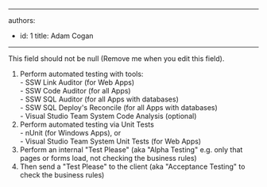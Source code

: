 

---
authors:
  - id: 1
    title: Adam Cogan
---




<span class='intro'> This field should not be null (Remove me when you edit this field). </span>


  <ol>
    <li>Perform automated testing with tools&#58;<br>
    - SSW Link Auditor (for Web Apps) <br>
    - SSW Code Auditor (for all Apps)<br>
    - SSW SQL Auditor (for all Apps with databases)<br>
    - SSW SQL Deploy's Reconcile (for all Apps with databases)&#160;<br>
    - Visual Studio Team System Code Analysis (optional)</li>
    <li>Perform automated testing via Unit Tests <br>
    - nUnit (for Windows Apps), or<br>
    - Visual Studio Team System Unit Tests (for Web Apps)</li>
    <li>Perform an internal &quot;Test Please&quot; (aka &quot;Alpha Testing&quot; e.g. only that pages or forms load, not checking the business rules) </li>
    <li>Then send a &quot;Test Please&quot; to the client (aka &quot;Acceptance Testing&quot; to check the business rules)</li>
</ol>



